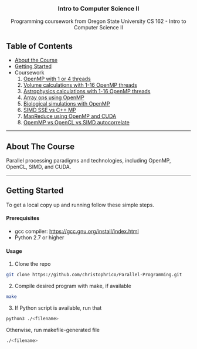<!-- HEADER -->
<br />
<p align="center">
  <h3 align="center">Intro to Computer Science II</h3>
  <p align="center">
    Programming coursework from Oregon State University CS 162 - Intro to Computer Science II
</p>


<!-- TABLE OF CONTENTS -->
## Table of Contents
* [About the Course](#about-the-course)
* [Getting Started](#getting-started)
* Coursework
  1. [OpenMP with 1 or 4 threads](./p0)
  2. [Volume calculations with 1-16 OpenMP threads](./p1)
  3. [Astrophysics calculations with 1-16 OpenMP threads](./p2)
  4. [Array ops using OpenMP](./p3)
  5. [Biological simulations with OpenMP](./p4)
  6. [SIMD SSE vs C++ MP](./p5)
  7. [MapReduce using OpenMP and CUDA](./p6)
  8. [OpemMP vs OpenCL vs SIMD autocorrelate](./p7)


---
<!-- ABOUT THE Course -->
## About The Course
Parallel processing paradigms and technologies, including OpenMP, OpenCL, SIMD, and CUDA.

---
<!-- GETTING STARTED -->
## Getting Started
To get a local copy up and running follow these simple steps.


#### Prerequisites
* gcc compiler: https://gcc.gnu.org/install/index.html
* Python 2.7 or higher

#### Usage
1. Clone the repo
```sh
git clone https://github.com/christophrico/Parallel-Programming.git
```
2. Compile desired program with make, if available
```sh
make
```
3. If Python script is available, run that
```sh
python3 ./<filename>
```
Otherwise, run makefile-generated file
```sh
./<filename>

